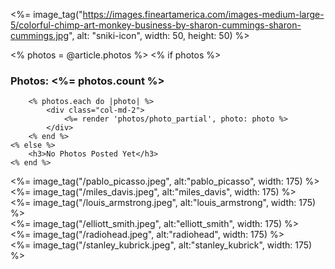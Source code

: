 <%= image_tag("https://images.fineartamerica.com/images-medium-large-5/colorful-chimp-art-monkey-business-by-sharon-cummings-sharon-cummings.jpg", alt: "sniki-icon", width: 50, height: 50) %>





<!-- ADAM TESTING AREA FOR UPLOADING IMAGE FOR ARTICLES. -->

<div class="row article-image-upload">
	<% photos = @article.photos %>
	<% if photos %>
		<h3>Photos: <%= photos.count %></h3>

		<% photos.each do |photo| %>
			<div class="col-md-2">
				<%= render 'photos/photo_partial', photo: photo %>
			</div>
		<% end %>
	<% else %>
		<h3>No Photos Posted Yet</h3>
	<% end %>
</div>



<div id="article-photo">
		<%= image_tag("/pablo_picasso.jpeg", alt:"pablo_picasso", width: 175) %>
	</div>
	<div id="article-photo">
    <%= image_tag("/miles_davis.jpeg", alt:"miles_davis", width: 175) %>
  	</div>
  	<div id="article-photo">
        <%= image_tag("/louis_armstrong.jpeg", alt:"louis_armstrong", width: 175) %>
  	</div>
  	<div id="article-photo">
        <%= image_tag("/elliott_smith.jpeg", alt:"elliott_smith", width: 175) %>
  	</div>
  	<div id="article-photo">
        <%= image_tag("/radiohead.jpeg", alt:"radiohead", width: 175) %>
  	</div>
  	<div id="article-photo">
        <%= image_tag("/stanley_kubrick.jpeg", alt:"stanley_kubrick", width: 175) %>
  	</div>